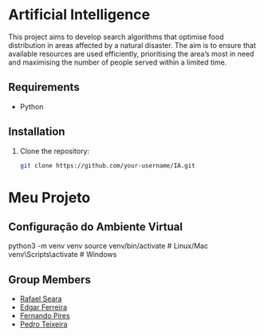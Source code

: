 # Artificial Intelligence

This project aims to develop search algorithms that optimise food distribution in areas affected by a
natural disaster. The aim is to ensure that available resources are used efficiently, prioritising the area’s
most in need and maximising the number of people served within a limited time.

## Requirements
- Python

## Installation
1. Clone the repository:
   ```bash
   git clone https://github.com/your-username/IA.git


# Meu Projeto

## Configuração do Ambiente Virtual

python3 -m venv venv
source venv/bin/activate  # Linux/Mac
venv\Scripts\activate  # Windows


## Group Members

- [Rafael Seara](https://github.com/rafaellseara)
- [Edgar Ferreira](https://www.github.com/Edegare)
- [Fernando Pires](https://github.com/ferjpires)
- [Pedro Teixeira](https://github.com/PedroTe010)
